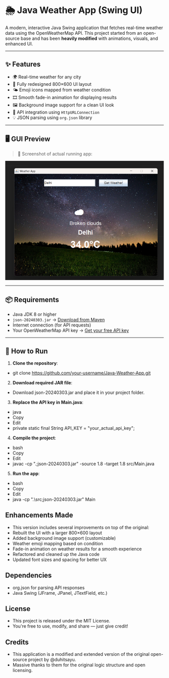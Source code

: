 # 🌦️ Java Weather App (Swing UI)

A modern, interactive Java Swing application that fetches real-time weather data using the OpenWeatherMap API. This project started from an open-source base and has been **heavily modified** with animations, visuals, and enhanced UI.

---

## ✨ Features

- 🌍 Real-time weather for any city
- 📐 Fully redesigned 800×600 UI layout
- 🌤️ Emoji icons mapped from weather condition
- 🎞️ Smooth fade-in animation for displaying results
- 🖼️ Background image support for a clean UI look
- 📡 API integration using `HttpURLConnection`
- 💡 JSON parsing using `org.json` library

---

## 🖥️ GUI Preview

> 🧊 Screenshot of actual running app:

![Weather App Screenshot](screenshot.png) 

---

## 📦 Requirements

- Java JDK 8 or higher
- `json-20240303.jar` → [Download from Maven](https://mvnrepository.com/artifact/org.json/json/20240303)
- Internet connection (for API requests)
- Your OpenWeatherMap API key → [Get your free API key](https://openweathermap.org/api)

---

## 🚀 How to Run

1. **Clone the repository**:

- git clone https://github.com/your-username/Java-Weather-App.git

2. **Download required JAR file**:

- Download json-20240303.jar and place it in your project folder.

3. **Replace the API key in Main.java**:

- java
- Copy
- Edit
- private static final String API_KEY = "your_actual_api_key";

4. **Compile the project**:

- bash
- Copy
- Edit
- javac -cp ".;json-20240303.jar" -source 1.8 -target 1.8 src/Main.java

5. **Run the app**:

- bash
- Copy
- Edit
- java -cp ".\\src;json-20240303.jar" Main

## Enhancements Made

- This version includes several improvements on top of the original:
- Rebuilt the UI with a larger 800×600 layout
- Added background image support (customizable)
- Weather emoji mapping based on condition
- Fade-in animation on weather results for a smooth experience
- Refactored and cleaned up the Java code
- Updated font sizes and spacing for better UX

## Dependencies

- org.json for parsing API responses
- Java Swing (JFrame, JPanel, JTextField, etc.)

## License

- This project is released under the MIT License.
- You're free to use, modify, and share — just give credit!

## Credits

- This application is a modified and extended version of the original open-source project by @duhitsayu.
- Massive thanks to them for the original logic structure and open licensing.

